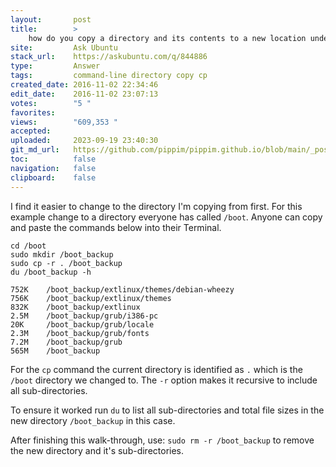 ```yaml
---
layout:       post
title:        >
    how do you copy a directory and its contents to a new location under a new directory name?
site:         Ask Ubuntu
stack_url:    https://askubuntu.com/q/844886
type:         Answer
tags:         command-line directory copy cp
created_date: 2016-11-02 22:34:46
edit_date:    2016-11-02 23:07:13
votes:        "5 "
favorites:    
views:        "609,353 "
accepted:     
uploaded:     2023-09-19 23:40:30
git_md_url:   https://github.com/pippim/pippim.github.io/blob/main/_posts/2016/2016-11-02-how-do-you-copy-a-directory-and-its-contents-to-a-new-location-under-a-new-directory-name_.md
toc:          false
navigation:   false
clipboard:    false
---
```


I find it easier to change to the directory I'm copying from first. For this example change to a directory everyone has called `/boot`. Anyone can copy and paste the commands below into their Terminal.

``` 
cd /boot
sudo mkdir /boot_backup
sudo cp -r . /boot_backup
du /boot_backup -h

752K	/boot_backup/extlinux/themes/debian-wheezy
756K	/boot_backup/extlinux/themes
832K	/boot_backup/extlinux
2.5M	/boot_backup/grub/i386-pc
20K	    /boot_backup/grub/locale
2.3M	/boot_backup/grub/fonts
7.2M	/boot_backup/grub
565M	/boot_backup
```

For the `cp` command the current directory is identified as `.` which is the `/boot` directory we changed to. The `-r` option makes it recursive to include all sub-directories.

To ensure it worked run `du` to list all sub-directories and total file sizes in the new directory `/boot_backup` in this case.

After finishing this walk-through, use: `sudo rm -r /boot_backup` to remove the new directory and it's sub-directories.
